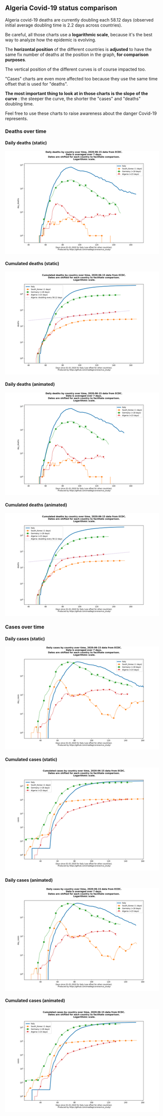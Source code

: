 ## Algeria Covid-19 status comparison 

Algeria covid-19 deaths are currently doubling each 58.12 days (observed initial average doubling time is 2.2 days across countries).



Be careful, all those charts use a **logarithmic scale**, because it's the best way to analyze how the epidemic is evolving.
 
The **horizontal position** of the different countries is **adjusted** to have the same fix number of deaths at the position in the graph, **for comparison purposes**.

The vertical position of the different curves is of course impacted too.

"Cases" charts are even more affected too because they use the same time offset that is used for "deaths".

**The most important thing to look at in those charts is the slope of the curve** : the steeper the curve, the shorter the "cases" and "deaths" doubling time.

Feel free to use these charts to raise awareness about the danger Covid-19 represents. 


 
### Deaths over time
 
#### Daily deaths (static)
![Algeria covid-19 daily deaths static chart](https://raw.githubusercontent.com/madlag/coronavirus_study/master/notebooks/graphs/2020-06-15/countries/Algeria/2020-06-15_Algeria_day_deaths.png "Algeria covid-19 day_deaths static chart")   
 
#### Cumulated deaths (static)
![Algeria covid-19 cumulated deaths static chart](https://raw.githubusercontent.com/madlag/coronavirus_study/master/notebooks/graphs/2020-06-15/countries/Algeria/2020-06-15_Algeria_deaths.png "Algeria covid-19 deaths static chart")   
 
#### Daily deaths (animated)
![Algeria covid-19 daily deaths animated chart](https://raw.githubusercontent.com/madlag/coronavirus_study/master/notebooks/graphs/2020-06-15/countries/Algeria/2020-06-15_Algeria_day_deaths.gif "Algeria covid-19 day_deaths animated chart")   
 
#### Cumulated deaths (animated)
![Algeria covid-19 cumulated deaths animated chart](https://raw.githubusercontent.com/madlag/coronavirus_study/master/notebooks/graphs/2020-06-15/countries/Algeria/2020-06-15_Algeria_deaths.gif "Algeria covid-19 deaths animated chart")   

 
### Cases over time
 
#### Daily cases (static)
![Algeria covid-19 daily cases static chart](https://raw.githubusercontent.com/madlag/coronavirus_study/master/notebooks/graphs/2020-06-15/countries/Algeria/2020-06-15_Algeria_day_cases.png "Algeria covid-19 day_cases static chart")   
 
#### Cumulated cases (static)
![Algeria covid-19 cumulated cases static chart](https://raw.githubusercontent.com/madlag/coronavirus_study/master/notebooks/graphs/2020-06-15/countries/Algeria/2020-06-15_Algeria_cases.png "Algeria covid-19 cases static chart")   
 
#### Daily cases (animated)
![Algeria covid-19 daily cases animated chart](https://raw.githubusercontent.com/madlag/coronavirus_study/master/notebooks/graphs/2020-06-15/countries/Algeria/2020-06-15_Algeria_day_cases.gif "Algeria covid-19 day_cases animated chart")   
 
#### Cumulated cases (animated)
![Algeria covid-19 cumulated cases animated chart](https://raw.githubusercontent.com/madlag/coronavirus_study/master/notebooks/graphs/2020-06-15/countries/Algeria/2020-06-15_Algeria_cases.gif "Algeria covid-19 cases animated chart")   

